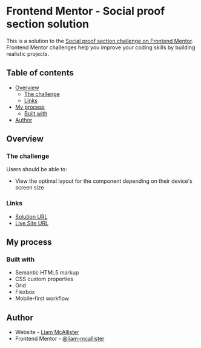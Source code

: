 # Frontend Mentor - Social proof section solution

This is a solution to the [Social proof section challenge on Frontend Mentor](https://www.frontendmentor.io/challenges/social-proof-section-6e0qTv_bA). Frontend Mentor challenges help you improve your coding skills by building realistic projects. 

## Table of contents

- [Overview](#overview)
  - [The challenge](#the-challenge)
  - [Links](#links)
- [My process](#my-process)
  - [Built with](#built-with)
- [Author](#author)

## Overview

### The challenge

Users should be able to:

- View the optimal layout for the component depending on their device's screen size

### Links

- [Solution URL](https://www.frontendmentor.io/solutions/social-proof-section-E6bpn0Z0q)
- [Live Site URL](https://liam-mcallister.github.io/social-proof/)

## My process

### Built with

- Semantic HTML5 markup
- CSS custom properties
- Grid
- Flexbox
- Mobile-first workflow

## Author

- Website - [Liam McAllister](https://liammcallister.co.uk/)
- Frontend Mentor - [@liam-mcallister](https://www.frontendmentor.io/profile/liam-mcallister)